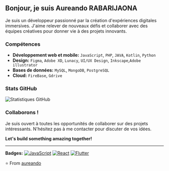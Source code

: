 ##  Bonjour, je suis Aureando RABARIJAONA

Je suis un développeur passionné par la création d'expériences digitales immersives. J'aime relever de nouveaux défis et collaborer avec des équipes créatives pour donner vie à des projets innovants.

###  Compétences
* **Développement web et mobile:** ``JavaScript``, ``PHP``, ``JAVA``, ``Kotlin``, ``Python``
* **Design:** ``Figma``, ``Adobe XD``, ``Lunacy``, ``UI/UX Design``, ``Inkscape``,``Adobe illustrator``
* **Bases de données:** ``MySQL``, ``MongoDB``, ``PostgreSQL``
* **Cloud:** ``FireBase``, ``Gdrive``

###  Stats GitHub
![Statistiques GitHub](https://github-readme-stats.vercel.app/api?username=aureando&show_icons=true&theme=radical)

###  Collaborons !
Je suis ouvert à toutes les opportunités de collaborer sur des projets intéressants. N'hésitez pas à me contacter pour discuter de vos idées.

**Let's build something amazing together!**

---

**Badges:**
[![JavaScript](https://img.shields.io/badge/JavaScript-yellow?style=flat-square)](https://www.javascript.com/)
[![React](https://img.shields.io/badge/React-20232a?style=flat-square)](https://reactjs.org/)
[![Flutter](https://img.shields.io/badge/Flutter-blue?style=flat-square)](https://flutter.dev/)

⭐️ From [aureando](https://github.com/aureando)
